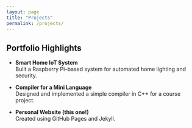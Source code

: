 ```yaml
---
layout: page
title: "Projects"
permalink: /projects/
---
```


## Portfolio Highlights

- **Smart Home IoT System**  
  Built a Raspberry Pi–based system for automated home lighting and security.  

- **Compiler for a Mini Language**  
  Designed and implemented a simple compiler in C++ for a course project.  

- **Personal Website (this one!)**  
  Created using GitHub Pages and Jekyll.
